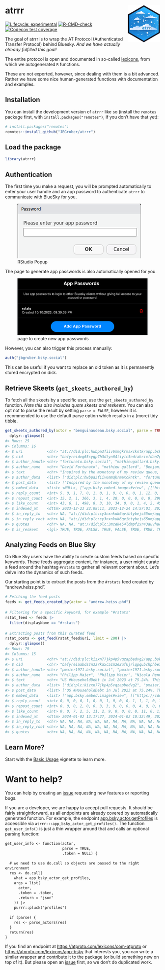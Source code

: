 
<!-- README.md is generated from README.Rmd. Please edit that file -->

# atrrr <img src="man/figures/logo.png" align="right" height="120">

<!-- badges: start -->

[![Lifecycle:
experimental](https://img.shields.io/badge/lifecycle-experimental-orange.svg)](https://lifecycle.r-lib.org/articles/stages.html#experimental)
[![R-CMD-check](https://github.com/JBGruber/atrrr/actions/workflows/R-CMD-check.yaml/badge.svg)](https://github.com/JBGruber/atrrr/actions/workflows/R-CMD-check.yaml)
[![Codecov test
coverage](https://codecov.io/gh/JBGruber/atrrr/branch/main/graph/badge.svg)](https://app.codecov.io/gh/JBGruber/atrrr?branch=main)
<!-- badges: end -->

The goal of atrrr is to wrap the AT Protocol (Authenticated Transfer
Protocol) behind Bluesky. *And we have actually already fulfilled this
goal!*

The entire protocol is open and documented in so-called
[lexicons](https://atproto.com/guides/lexicon), from which we
autogenerated `R` functions.

These are not exported, however, since dealing with them is a bit
advanced. Rather we have some nice human-generated functions with
documentation and examples.

## Installation

You can install the development version of `atrrr` like so (install the
`remotes` package first, with `install.packages("remotes")`, if you
don’t have that yet):

``` r
# install.packages("remotes")
remotes::install_github("JBGruber/atrrr")
```

## Load the package

``` r
library(atrrr)
```

## Authentication

The first time you make a request, you will be prompted automatically to
enter your user handle and an app password to authenticate `atrrr` to
communicate with BlueSky for you.

<figure>
<img src="vignettes/figures/password_popup.png" alt="RStudio Popup" />
<figcaption aria-hidden="true">RStudio Popup</figcaption>
</figure>

The page to generate app passwords is also automatically opened for you.

<figure>
<img src="vignettes/figures/app_password.png"
alt="page to create new app passwords" />
<figcaption aria-hidden="true">page to create new app
passwords</figcaption>
</figure>

However, you can also trigger this process manually:

``` r
auth("jbgruber.bsky.social")
```

This can be useful if you want to replace an old token as it is
permanently stored encrypted on disk.

## Retrieve Skeets (`get_skeets_authored_by`)

To fetch all the skeets by a specific user, use the
`get_skeets_authored_by` function. *Note this also includes quote skeets
and reskeets.* You can also opt not to parse the result by setting
`parse = FALSE`, however it is recommended to use the default parse
option which results in a (more) tidy tibble.

``` r
get_skeets_authored_by(actor = "benguinaudeau.bsky.social", parse = TRUE) |>
  dplyr::glimpse()
#> Rows: 25
#> Columns: 16
#> $ uri           <chr> "at://did:plc:hwbpa3fiiv6mmqkrmaxckntk/app.bsky.feed.pos…
#> $ cid           <chr> "bafyreidvg65cygp7h3dtyn64tiyic5ediahrixfdan7gyg2ve3xgoi…
#> $ author_handle <chr> "fortunato.bsky.social", "mathieugallard.bsky.social", "…
#> $ author_name   <chr> "David Fortunato", "mathieu gallard", "Benjamin Guinaude…
#> $ text          <chr> "Inspired by the monotony of my review queue, here are 1…
#> $ author_data   <list> ["did:plc:hwbpa3fiiv6mmqkrmaxckntk", "fortunato.bsky.so…
#> $ post_data     <list> ["Inspired by the monotony of my review queue, here are…
#> $ embed_data    <list> <NULL>, ["app.bsky.embed.images#view", [["https://cdn.b…
#> $ reply_count   <int> 5, 0, 1, 7, 0, 1, 0, 1, 0, 0, 0, 0, 1, 12, 0, 0, 1, 1, 1…
#> $ repost_count  <int> 15, 2, 1, 366, 3, 1, 4, 28, 0, 0, 0, 0, 0, 290, 14, 1, 1…
#> $ like_count    <int> 43, 6, 1, 498, 8, 3, 10, 34, 0, 0, 1, 4, 2, 455, 37, 8, …
#> $ indexed_at    <dttm> 2023-12-23 22:08:11, 2023-12-24 14:57:01, 2023-12-21 03…
#> $ in_reply_to   <chr> NA, "at://did:plc:cy3nxnkuk6qvibtybejs65nm/app.bsky.feed…
#> $ in_reply_root <chr> NA, "at://did:plc:cy3nxnkuk6qvibtybejs65nm/app.bsky.feed…
#> $ quotes        <chr> NA, NA, "at://did:plc:3mcek454ldmpf2xr43auvhac/app.bsky.…
#> $ is_reskeet    <lgl> TRUE, TRUE, FALSE, TRUE, FALSE, TRUE, TRUE, TRUE, FALSE,…
```

## Analyzing Feeds on Blue Sky

On Blue Sky users have the ability to create custom feeds based on
specific keywords. These feeds aggregate content, for instance, a user
might curate a feed around the hashtag `#rstats` to gather all relevant
content about. Let’s delve into the dynamics of such feeds.

Our starting point is to extract the posts from the `#rstats` feed
created by “andrew.heiss.phd”.

``` r
# Fetching the feed posts
feeds <- get_feeds_created_by(actor = "andrew.heiss.phd") 

# Filtering for a specific keyword, for example "#rstats"
rstat_feed <- feeds |>
  filter(displayName == "#rstats")

# Extracting posts from this curated feed
rstat_posts <- get_feed(rstat_feed$uri, limit = 200) |>
  dplyr::glimpse()
#> Rows: 79
#> Columns: 15
#> $ uri           <chr> "at://did:plc:kizxn77jkp4p5vqzapbedvg2/app.bsky.feed.pos…
#> $ cid           <chr> "bafyreiaabdszn3z7ka5c5zm2e2ufkjrlqpqubchphbexhoknrozkab…
#> $ author_handle <chr> "pmaier1971.bsky.social", "pmaier1971.bsky.social", "nre…
#> $ author_name   <chr> "Philipp Maier", "Philipp Maier", "Nicola Rennie", "Rcha…
#> $ text          <chr> "US #HouseholdDebt in Jul 2023 at 75.24%. This index mea…
#> $ author_data   <list> ["did:plc:kizxn77jkp4p5vqzapbedvg2", "pmaier1971.bsky.s…
#> $ post_data     <list> ["US #HouseholdDebt in Jul 2023 at 75.24%. This index m…
#> $ embed_data    <list> ["app.bsky.embed.images#view", [["https://cdn.bsky.app/…
#> $ reply_count   <int> 0, 0, 0, 0, 1, 0, 0, 1, 0, 0, 0, 1, 1, 1, 0, 1, 0, 0, 0,…
#> $ repost_count  <int> 0, 0, 0, 2, 0, 0, 3, 3, 0, 0, 0, 0, 4, 0, 0, 0, 0, 4, 0,…
#> $ like_count    <int> 0, 0, 7, 2, 5, 11, 2, 9, 0, 0, 0, 0, 11, 0, 1, 4, 0, 21,…
#> $ indexed_at    <dttm> 2024-01-02 13:17:27, 2024-01-02 10:32:49, 2024-01-02 09…
#> $ in_reply_to   <chr> NA, NA, NA, NA, NA, NA, NA, NA, NA, NA, NA, NA, NA, NA, …
#> $ in_reply_root <chr> NA, NA, NA, NA, NA, NA, NA, NA, NA, NA, NA, NA, NA, NA, …
#> $ quotes        <chr> NA, NA, NA, NA, NA, NA, NA, NA, NA, NA, NA, NA, NA, NA, …
```

## Learn More?

Start with the [Basic
Usage](https://jbgruber.github.io/atrrr/articles/Basic_Usage.html)
vignette to learn more.

# Want to help?

You can help by creating an
[issue](https://github.com/JBGruber/atrrr/issues/new/choose) requesting
new features or reporting bugs.

If you are a developer, we are happy to accept pull requests. It should
be fairly straightforward, as all endpoints are already covered by
automatically generated function. For example, the endpoint
[app.bsky.actor.getProfiles](https://atproto.com/lexicons/app-bsky) is
accessible via `atrrr:::app_bsky_actor_get_profiles()`. The function
`get_user_info()` is just a thin wrapper around that and calls an
optional parsing function:

    get_user_info <- function(actor,
                              parse = TRUE,
                              .token = NULL) {

      # we need to use do.call so objects are passed to the right environment
      res <- do.call( 
        what = app_bsky_actor_get_profiles,
        args = list(
          actor,
          .token = .token,
          .return = "json"
        )) |>
        purrr::pluck("profiles")

      if (parse) {
        res <- parse_actors(res)
      }
      return(res)
    }

If you find an endpoint at <https://atproto.com/lexicons/com-atproto> or
<https://atproto.com/lexicons/app-bsky> that interests you, you can
write a similar wrapper and contribute it to the package (or build
something new on top of it). But please open an
[issue](https://github.com/JBGruber/atrrr/issues) first, so we don’t do
duplicated work.
